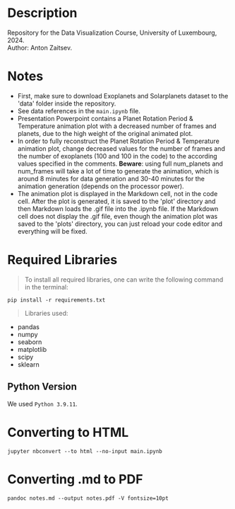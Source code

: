 # Description

Repository for the Data Visualization Course, University of Luxembourg, 2024.\
Author: Anton Zaitsev.

# Notes

- First, make sure to download Exoplanets and Solarplanets dataset to the 'data' folder inside the repository.
- See data references in the ```main.ipynb``` file.
- Presentation Powerpoint contains a Planet Rotation Period & Temperature animation plot with a decreased number of frames and planets, due to the high weight of the original animated plot.
- In order to fully reconstruct the Planet Rotation Period & Temperature animation plot, change decreased values for the number of frames and the number of exoplanets (100 and 100 in the code) to the according values specified in the comments. **Beware**: using full num_planets and num_frames will take a lot of time to generate the animation, which is around 8 minutes for data generation and 30-40 minutes for the animation generation (depends on the processor power).
- The animation plot is displayed in the Markdown cell, not in the code cell. After the plot is generated, it is saved to the 'plot' directory and then Markdown loads the .gif file into the .ipynb file. If the Markdown cell does not display the .gif file, even though the animation plot was saved to the 'plots' directory, you can just reload your code editor and everything will be fixed.

# Required Libraries

> To install all required libraries, one can write the following command in the terminal:
```
pip install -r requirements.txt
```

> Libraries used:
- pandas
- numpy
- seaborn
- matplotlib
- scipy
- sklearn

## Python Version

We used ```Python 3.9.11```.

# Converting to HTML
```
jupyter nbconvert --to html --no-input main.ipynb
```

# Converting .md to PDF

```
pandoc notes.md --output notes.pdf -V fontsize=10pt
```

